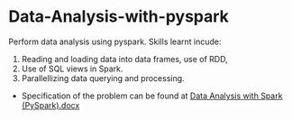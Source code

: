 # Data-Analysis-with-pyspark
Perform data analysis using pyspark. 
Skills learnt incude:
1) Reading and loading data into data frames, use of RDD,
2) Use of SQL views in Spark.
3) Parallellizing data querying and processing.
- Specification of the problem can be found at [Data Analysis with Spark (PySpark).docx](https://github.com/samuelmaina/Data-Analysis-with-pyspark/files/9077283/Data.Analysis.with.Spark.PySpark.docx)


